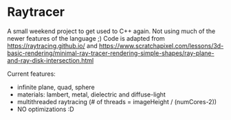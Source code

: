 # Raytracer

A small weekend project to get used to C++ again. Not using much of the newer features of the language ;)
Code is adapted from 
https://raytracing.github.io/ 
and 
https://www.scratchapixel.com/lessons/3d-basic-rendering/minimal-ray-tracer-rendering-simple-shapes/ray-plane-and-ray-disk-intersection.html

Current features:
- infinite plane, quad, sphere
- materials: lambert, metal, dielectric and diffuse-light
- multithreaded raytracing (# of threads = imageHeight / (numCores-2))
- NO optimizations :D
